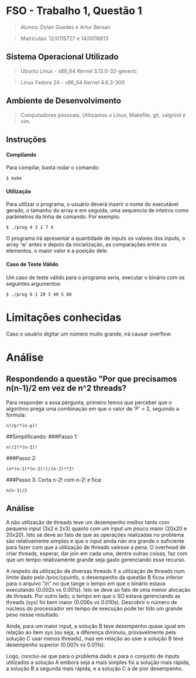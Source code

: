# FSO - Trabalho 1, Questão 1
>  Alunos: Dylan Guedes e Artur Bersan

>  Matrículas: 12/0115727 e 14/0016813

## Sistema Operacional Utilizado
> Ubuntu Linux - x86_64 Kernel 3.13.0-32-generic

> Linux Fedora 24 - x86_64 Kernel 4.6.3-300

## Ambiente de Desenvolvimento
> Computadores pessoais. Utilizamos o Linux, Makefile, git, valgrind e vim.

## Instruções
#### Compilando
Para compilar, basta rodar o comando:
```
$ make
```

#### Utilização
 Para utilizar o programa, o usuário deverá inserir o nome do executável gerado, o tamanho do array e em seguida, uma sequencia de inteiros como parâmetros da linha de comando. Por exemplo:
```
$ ./prog 4 3 1 7 4
```
O programa irá apresentar a quantidade de inputs os valores dos inputs, o array 'w' antes e depois da inicialização, as comparações entre os elementos, o maior valor e a posição dele.

#### Caso de Teste Válido
Um caso de teste válido para o programa seria, executar o binário com os seguintes argumentos:
```
$ ./prog 6 1 20 3 40 5 60
```
# Limitações conhecidas
Caso o usuário digitar um número muito grande, irá causar overflow.

# Análise

## Respondendo a questão "Por que precisamos n(n-1)/2 em vez de n^2 threads?
Para responder a essa pergunta, primeiro temos que perceber que o algortimo prega uma combinação em que o valor de 'P' =  2, seguindo a formula:
```
n!/p!*(n-p)!
```
##Simplificando:
###Passo 1:
```
n!/2!*(n-2)!
```
###Passo 2:
```
(n*(n-1)*(n-2)!)/(n-2)!*2!
```
###Passo 3:
Corta n-2! com n-2! e fica:
```
n(n-1)/2
```

## Análise
A não utilização de threads teve um desempenho melhor tanto com pequeno input (3x2 e 2x3) quanto com um input um pouco maior (20x20 e 20x20). Isto se deve ao fato de que as operações realizadas no problema são relativamente simples e que o input ainda não era grande o suficiente para fazer com que a utilização de threads valesse a pena. O overhead de criar threads, esperar, dar join em cada uma, dentre outras coisas, faz com que um tempo relativamente grande seja gasto gerenciando esse recurso.

A respeito da utilização de diversas threads X a utilização de threads num limite dado pelo /proc/cpuinfo, o desempenho da questão B ficou inferior para o arquivo "in" no que tange o tempo em que o binário estava executando (0.002s vs 0.001s). Isto se deve ao fato de uma menor alocação de threads. Por outro lado, o tempo em que o SO estava gerenciando as threads (sys) foi bem maior (0.006s vs 0.010s). Descobrir o número de núcleos do processador em tempo de execução pode ter tido um grande peso nesse resultado.

Ainda, para um maior input, a solução B teve desempenho quase igual em relação ao item sys (ou seja, a diferença diminuiu, provavelmente pela solução C usar menos threads), mas em relação ao user a solução B teve desempenho superior (0.007s vs 0.011s).

Logo, conclui-se que para o problema dado e para o conjunto de inputs utilizados a solução A embora seja a mais simples foi a solução mais rápida, a solução B a segunda mais rápida, e a solução C a de pior desempenho.

